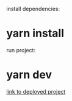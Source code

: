 install dependencies:
 # yarn install
run project:
 # yarn dev

[link to deployed project](https://www.rickandmorty-eni98cusa.now.sh)

